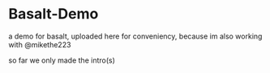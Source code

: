 # Basalt-Demo
a demo for basalt, uploaded here for conveniency, because im also working with @mikethe223

so far we only made the intro(s)
